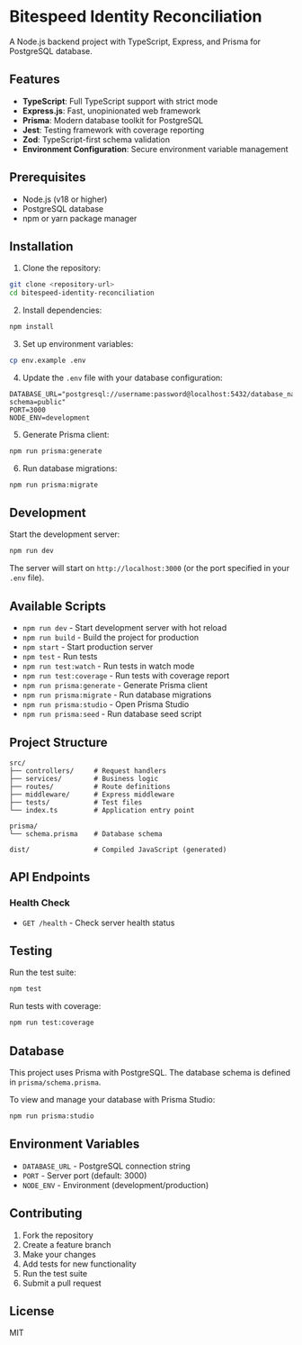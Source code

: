 # Bitespeed Identity Reconciliation

A Node.js backend project with TypeScript, Express, and Prisma for PostgreSQL database.

## Features

- **TypeScript**: Full TypeScript support with strict mode
- **Express.js**: Fast, unopinionated web framework
- **Prisma**: Modern database toolkit for PostgreSQL
- **Jest**: Testing framework with coverage reporting
- **Zod**: TypeScript-first schema validation
- **Environment Configuration**: Secure environment variable management

## Prerequisites

- Node.js (v18 or higher)
- PostgreSQL database
- npm or yarn package manager

## Installation

1. Clone the repository:
```bash
git clone <repository-url>
cd bitespeed-identity-reconciliation
```

2. Install dependencies:
```bash
npm install
```

3. Set up environment variables:
```bash
cp env.example .env
```

4. Update the `.env` file with your database configuration:
```env
DATABASE_URL="postgresql://username:password@localhost:5432/database_name?schema=public"
PORT=3000
NODE_ENV=development
```

5. Generate Prisma client:
```bash
npm run prisma:generate
```

6. Run database migrations:
```bash
npm run prisma:migrate
```

## Development

Start the development server:
```bash
npm run dev
```

The server will start on `http://localhost:3000` (or the port specified in your `.env` file).

## Available Scripts

- `npm run dev` - Start development server with hot reload
- `npm run build` - Build the project for production
- `npm start` - Start production server
- `npm test` - Run tests
- `npm run test:watch` - Run tests in watch mode
- `npm run test:coverage` - Run tests with coverage report
- `npm run prisma:generate` - Generate Prisma client
- `npm run prisma:migrate` - Run database migrations
- `npm run prisma:studio` - Open Prisma Studio
- `npm run prisma:seed` - Run database seed script

## Project Structure

```
src/
├── controllers/     # Request handlers
├── services/        # Business logic
├── routes/          # Route definitions
├── middleware/      # Express middleware
├── tests/           # Test files
└── index.ts         # Application entry point

prisma/
└── schema.prisma    # Database schema

dist/                # Compiled JavaScript (generated)
```

## API Endpoints

### Health Check
- `GET /health` - Check server health status

## Testing

Run the test suite:
```bash
npm test
```

Run tests with coverage:
```bash
npm run test:coverage
```

## Database

This project uses Prisma with PostgreSQL. The database schema is defined in `prisma/schema.prisma`.

To view and manage your database with Prisma Studio:
```bash
npm run prisma:studio
```

## Environment Variables

- `DATABASE_URL` - PostgreSQL connection string
- `PORT` - Server port (default: 3000)
- `NODE_ENV` - Environment (development/production)

## Contributing

1. Fork the repository
2. Create a feature branch
3. Make your changes
4. Add tests for new functionality
5. Run the test suite
6. Submit a pull request

## License

MIT 